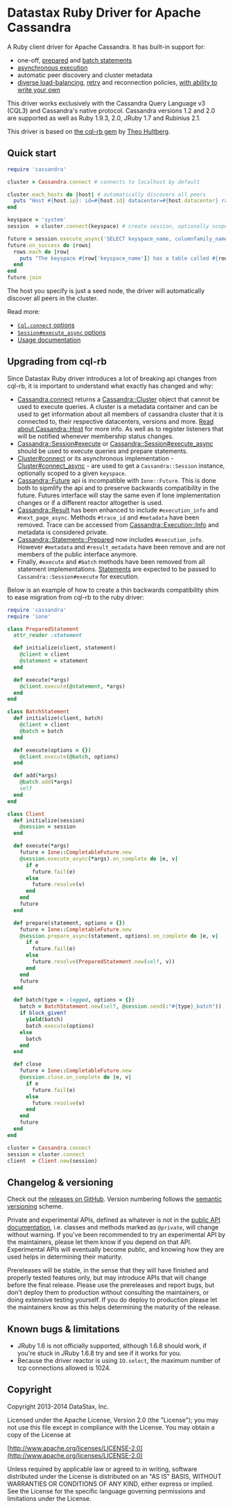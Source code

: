 # Datastax Ruby Driver for Apache Cassandra

A Ruby client driver for Apache Cassandra. It has built-in support for:

* one-off, [prepared](/features/prepared_statements/) and [batch statements](/features/batch_statements/)
* [asynchronous execution](/features/asynchronous_io/)
* automatic peer discovery and cluster metadata
* [diverse load-balancing](/features/load_balancing/), [retry](/features/retry_policies/) and reconnection policies, [with ability to write your own](/features/load_balancing/implementing_a_policy/)

This driver works exclusively with the Cassandra Query Language v3 (CQL3) and Cassandra's native protocol. Cassandra versions 1.2 and 2.0 are supported as well as Ruby 1.9.3, 2.0, JRuby 1.7 and Rubinius 2.1.

This driver is based on [the cql-rb gem](https://github.com/iconara/cql-rb) by [Theo Hultberg](https://github.com/iconara).

## Quick start

```ruby
require 'cassandra'

cluster = Cassandra.connect # connects to localhost by default

cluster.each_hosts do |host| # automatically discovers all peers
  puts "Host #{host.ip}: id=#{host.id} datacenter=#{host.datacenter} rack=#{host.rack}"
end

keyspace = 'system'
session  = cluster.connect(keyspace) # create session, optionally scoped to a keyspace, to execute queries

future = session.execute_async('SELECT keyspace_name, columnfamily_name FROM schema_columnfamilies') # fully asynchronous api
future.on_success do |rows|
  rows.each do |row|
    puts "The keyspace #{row['keyspace_name']} has a table called #{row['columnfamily_name']}"
  end
end
future.join
```

The host you specify is just a seed node, the driver will automatically discover all peers in the cluster.

Read more:

* [`Cql.connect` options](/api/#connect-class_method)
* [`Session#execute_async` options](/api/session/#execute_async-instance_method)
* [Usage documentation](/features)

## Upgrading from cql-rb

Since Datastax Ruby driver introduces a lot of breaking api changes from cql-rb, it is important to understand what exactly has changed and why:

* [Cassandra.connect](/api/#connect-class_method) returns a [Cassandra::Cluster](/api/cluster/) object that cannot be used to execute queries. A cluster is a metadata container and can be used to get information about all members of cassandra cluster that it is connected to, their respective datacenters, versions and more. [Read about Cassandra::Host](/api/host/) for more info. As well as to register listeners that will be notified whenever membership status changes.
* [Cassandra::Session#execute](/api/session/#execute-instance_method) or [Cassandra::Session#execute_async](/api/session/#execute_async-instance_method) should be used to execute queries and prepare statements.
* [Cluster#connect](/api/cluster/#connect-instance_method) or its asynchronous implementation - [Cluster#connect_async](/api/cluster/#connect_async-instance_method) - are used to get a `Cassandra::Session` instance, optionally scoped to a given `keyspace`.
* [Cassandra::Future](/api/future/) api is incompatible with `Ione::Future`. This is done both to sipmlify the api and to preserve backwards compatibility in the future. Futures interface will stay the same even if Ione implementation changes or if a different reactor altogether is used.
* [Cassandra::Result](/api/result/) has been enhanced to include `#execution_info` and `#next_page_async`. Methods `#trace_id` and `#metadata` have been removed. Trace can be accessed from [Cassandra::Execution::Info](/api/execution/info/) and metadata is considered private.
* [Cassandra::Statements::Prepared](/api/statements/prepared/) now includes `#execution_info`. However `#metadata` and `#result_metadata` have been remove and are not members of the public interface anymore.
* Finally, `#execute` and `#batch` methods have been removed from all statement implementations. [Statements](/api/statements/) are expected to be passed to `Cassandra::Session#execute` for execution.

Below is an example of how to create a thin backwards compatibility shim to ease migration from cql-rb to the ruby driver:

```ruby
require 'cassandra'
require 'ione'

class PreparedStatement
  attr_reader :statement

  def initialize(client, statement)
    @client = client
    @statement = statement
  end

  def execute(*args)
    @client.execute(@statement, *args)
  end
end

class BatchStatement
  def initialize(client, batch)
    @client = client
    @batch = batch
  end

  def execute(options = {})
    @client.execute(@batch, options)
  end

  def add(*args)
    @batch.add(*args)
    self
  end
end

class Client
  def initialize(session)
    @session = session
  end

  def execute(*args)
    future = Ione::CompletableFuture.new
    @session.execute_async(*args).on_complete do |e, v|
      if e
        future.fail(e)
      else
        future.resolve(v)
      end
    end
    future
  end

  def prepare(statement, options = {})
    future = Ione::CompletableFuture.new
    @session.prepare_async(statement, options).on_complete do |e, v|
      if e
        future.fail(e)
      else
        future.resolve(PreparedStatement.new(self, v))
      end
    end
    future
  end

  def batch(type = :logged, options = {})
    batch = BatchStatement.new(self, @session.send(:"#{type}_batch"))
    if block_given?
      yield(batch)
      batch.execute(options)
    else
      batch
    end
  end

  def close
    future = Ione::CompletableFuture.new
    @session.close.on_complete do |e, v|
      if e
        future.fail(e)
      else
        future.resolve(v)
      end
    end
    future
  end
end

cluster = Cassandra.connect
session = cluster.connect
client  = Client.new(session)
```

## Changelog & versioning

Check out the [releases on GitHub](https://github.com/datastax/ruby-driver/releases). Version numbering follows the [semantic versioning](http://semver.org/) scheme.

Private and experimental APIs, defined as whatever is not in the [public API documentation][1], i.e. classes and methods marked as `@private`, will change without warning. If you've been recommended to try an experimental API by the maintainers, please let them know if you depend on that API. Experimental APIs will eventually become public, and knowing how they are used helps in determining their maturity.

Prereleases will be stable, in the sense that they will have finished and properly tested features only, but may introduce APIs that will change before the final release. Please use the prereleases and report bugs, but don't deploy them to production without consulting the maintainers, or doing extensive testing yourself. If you do deploy to production please let the maintainers know as this helps determining the maturity of the release.

## Known bugs & limitations

* JRuby 1.6 is not officially supported, although 1.6.8 should work, if you're stuck in JRuby 1.6.8 try and see if it works for you.
* Because the driver reactor is using `IO.select`, the maximum number of tcp connections allowed is 1024.

## Copyright

Copyright 2013-2014 DataStax, Inc.

Licensed under the Apache License, Version 2.0 (the "License"); you may not use this file except in compliance with the License. You may obtain a copy of the License at

[http://www.apache.org/licenses/LICENSE-2.0](http://www.apache.org/licenses/LICENSE-2.0)

Unless required by applicable law or agreed to in writing, software distributed under the License is distributed on an "AS IS" BASIS, WITHOUT WARRANTIES OR CONDITIONS OF ANY KIND, either express or implied. See the License for the specific language governing permissions and limitations under the License.

  [1]: http://datastax.github.io/ruby-driver/api
